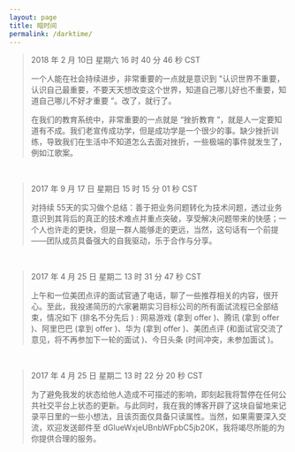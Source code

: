 ```yaml
---
layout: page
title: 暗时间
permalink: /darktime/
---
```


> 2018 年 2 月 10日 星期六 16 时 40 分 46 秒 CST
>
> 一个人能在社会持续进步，非常重要的一点就是意识到 "认识世界不重要，认识自己最重要，不要天天想改变这个世界，知道自己哪儿好也不重要，知道自己哪儿不好才重要 ”。改了，就行了。
> 
> 在我们的教育系统中，非常重要的一点就是 “挫折教育 ”，就是人一定要知道有不成。我们老宣传成功学，但是成功学是一个很少的事。缺少挫折训练，导致我们在生活中不知道怎么去面对挫折，一些极端的事件就发生了，例如江歌案。

<br/>

> 2017 年 9 月 17 日 星期日 15 时 15 分 01 秒 CST
>
> 对持续  55天的实习做个总结：善于把业务问题转化为技术问题，透过业务意识到其背后的真正的技术难点并重点突破，享受解决问题带来的快感；一个人也许走的更快，但是一群人能够走的更远，当然，这句话有一个前提——团队成员具备强大的自我驱动，乐于合作与分享。

<br/>

> 2017 年 4 月 25 日 星期二 13 时 31 分 47 秒 CST
>
> 上午和一位美团点评的面试官通了电话，聊了一些推荐相关的内容，很开心。至此，我投递简历的六家暑期实习目标公司的所有面试流程已全部结束，情况如下 (排名不分先后 ) : 网易游戏 (拿到 offer )、腾讯 (拿到 offer )、阿里巴巴 (拿到 offer )、华为 (拿到 offer )、美团点评 (和面试官交流了意见，将不再参加下一轮的面试 )、今日头条 (时间冲突，未参加面试 )。

<br/>

> 2017 年 4 月 25 日 星期二 13 时 22 分 20 秒 CST
>
> 为了避免我发的状态给他人造成不可描述的影响，即刻起我将暂停在任何公共社交平台上状态的更新。与此同时，我在我的博客开辟了这块自留地来记录平日里的一些小想法，且该页面仅具备只读属性。当然，如果需要深入交流，欢迎发送邮件至 dGlueWxjeUBnbWFpbC5jb20K，我将竭尽所能的为你提供合理的服务。